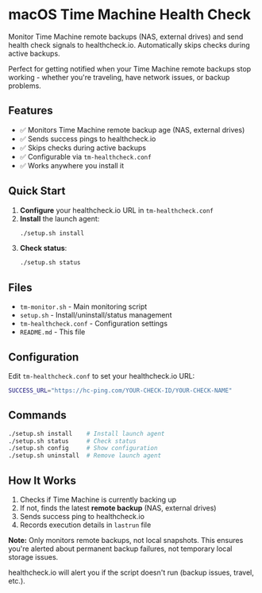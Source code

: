 # macOS Time Machine Health Check

Monitor Time Machine remote backups (NAS, external drives) and send health check signals to healthcheck.io. Automatically skips checks during active backups.

Perfect for getting notified when your Time Machine remote backups stop working - whether you're traveling, have network issues, or backup problems.

## Features

- ✅ Monitors Time Machine remote backup age (NAS, external drives)
- ✅ Sends success pings to healthcheck.io
- ✅ Skips checks during active backups
- ✅ Configurable via `tm-healthcheck.conf`
- ✅ Works anywhere you install it

## Quick Start

1. **Configure** your healthcheck.io URL in `tm-healthcheck.conf`
2. **Install** the launch agent:
   ```bash
   ./setup.sh install
   ```
3. **Check status**:
   ```bash
   ./setup.sh status
   ```

## Files

- `tm-monitor.sh` - Main monitoring script
- `setup.sh` - Install/uninstall/status management
- `tm-healthcheck.conf` - Configuration settings
- `README.md` - This file

## Configuration

Edit `tm-healthcheck.conf` to set your healthcheck.io URL:

```bash
SUCCESS_URL="https://hc-ping.com/YOUR-CHECK-ID/YOUR-CHECK-NAME"
```

## Commands

```bash
./setup.sh install    # Install launch agent
./setup.sh status     # Check status
./setup.sh config     # Show configuration
./setup.sh uninstall  # Remove launch agent
```

## How It Works

1. Checks if Time Machine is currently backing up
2. If not, finds the latest **remote backup** (NAS, external drives)
3. Sends success ping to healthcheck.io
4. Records execution details in `lastrun` file

**Note:** Only monitors remote backups, not local snapshots. This ensures you're alerted about permanent backup failures, not temporary local storage issues.

healthcheck.io will alert you if the script doesn't run (backup issues, travel, etc.).
